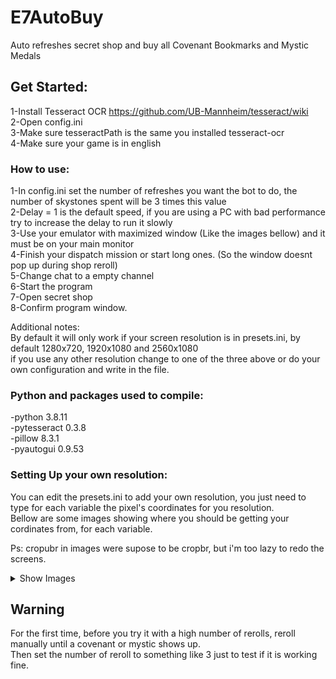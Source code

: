 # E7AutoBuy

Auto refreshes secret shop and buy all Covenant Bookmarks and Mystic Medals  
  
## Get Started:  
1-Install Tesseract OCR https://github.com/UB-Mannheim/tesseract/wiki  
2-Open config.ini  
3-Make sure tesseractPath is the same you installed tesseract-ocr  
4-Make sure your game is in english  
  
### How to use:  
1-In config.ini set the number of refreshes you want the bot to do, the number of skystones spent will be 3 times this value  
2-Delay = 1 is the default speed, if you are using a PC with bad performance try to increase the delay to run it slowly  
3-Use your emulator with maximized window (Like the images bellow) and it must be on your main monitor  
4-Finish your dispatch mission or start long ones. (So the window doesnt pop up during shop reroll)  
5-Change chat to a empty channel  
6-Start the program  
7-Open secret shop  
8-Confirm program window.  
  
Additional notes:  
By default it will only work if your screen resolution is in presets.ini, by default 1280x720, 1920x1080 and 2560x1080  
if you use any other resolution change to one of the three above or do your own configuration and write in the file.  
  
### Python and packages used to compile:  
-python 3.8.11  
-pytesseract 0.3.8  
-pillow 8.3.1  
-pyautogui 0.9.53  
  
 ### Setting Up your own resolution:  
 You can edit the presets.ini to add your own resolution, you just need to type for each variable the pixel's coordinates for you resolution.  
 Bellow are some images showing where you should be getting your cordinates from, for each variable.  
 
 Ps: cropubr in images were supose to be cropbr, but i'm too lazy to redo the screens.  
   
 <details><summary>Show Images</summary>  
  
Open up each image to see better the marked pixel  

![1](https://user-images.githubusercontent.com/54269537/131053834-5c2f2efb-09cc-44f0-8692-d1758e5252b7.png)  
  
![2](https://user-images.githubusercontent.com/54269537/131054917-0ba0246b-ad83-4f32-ad44-b41c0cd866a5.png)  
  
![3](https://user-images.githubusercontent.com/54269537/131054932-3c4f4c5e-1f61-4b22-80b9-d96fa14c02ad.png)  
   
![4](https://user-images.githubusercontent.com/54269537/131054955-8722a72b-cfa0-4246-92e9-0cc37cbd1db9.png)

</details>  
  
## Warning  
For the first time, before you try it with a high number of rerolls, reroll manually until a covenant or mystic shows up.  
Then set the number of reroll to something like 3 just to test if it is working fine.
